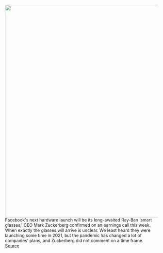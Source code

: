 <img src='https://cdn.vox-cdn.com/thumbor/75Y0WdTly7bEFln7jKuEy5ZHtuQ=/0x0:4000x2667/1200x800/filters:focal(1680x1014:2320x1654)/cdn.vox-cdn.com/uploads/chorus_image/image/69649393/1233731883.0.jpg' width='700px' /><br/>
Facebook's next hardware launch will be its long-awaited Ray-Ban ‘smart glasses,' CEO Mark Zuckerberg confirmed on an earnings call this week. When exactly the glasses will arrive is unclear. We least heard they were launching some time in 2021, but the pandemic has changed a lot of companies' plans, and Zuckerberg did not comment on a time frame.
<a href='https://www.theverge.com/2021/7/29/22599599/facebook-ray-ban-smart-glasses-next-product-launch-specs'> Source <a/>